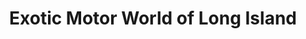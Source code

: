 ---
title: "Exotic Motor World of Long Island"
url: /bellmore/exotic-motor-world-of-long-island/
shop: Autohaus
---